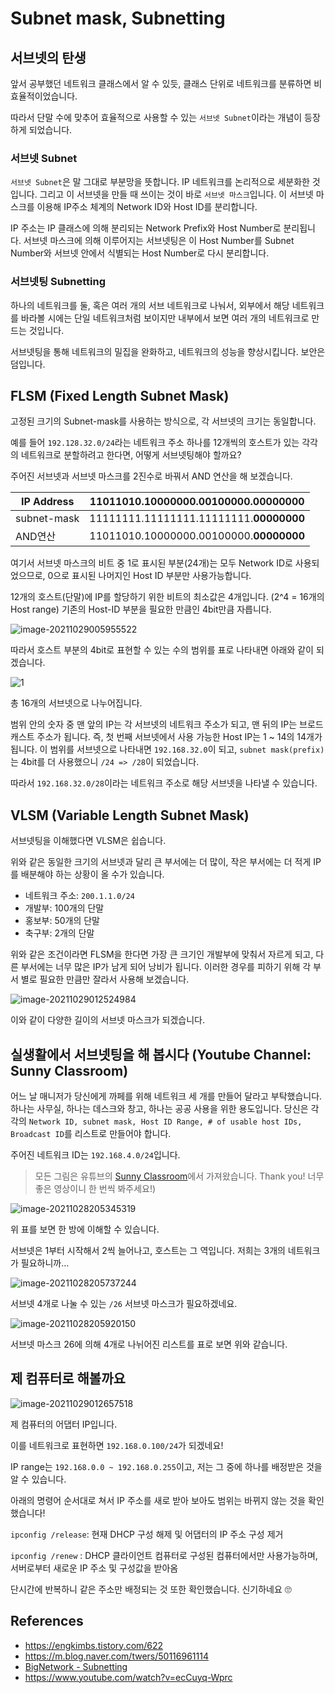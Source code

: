 # Subnet mask, Subnetting

## 서브넷의 탄생

앞서 공부했던 네트워크 클래스에서 알 수 있듯, 클래스 단위로 네트워크를 분류하면 비효율적이었습니다.

따라서 단말 수에 맞추어 효율적으로 사용할 수 있는 `서브넷 Subnet`이라는 개념이 등장하게 되었습니다.

### 서브넷 Subnet

`서브넷 Subnet`은 말 그대로 부분망을 뜻합니다. IP 네트워크를 논리적으로 세분화한 것입니다. 그리고 이 서브넷을 만들 때 쓰이는 것이 바로 `서브넷 마스크`입니다. 이 서브넷 마스크를 이용해 IP주소 체계의 Network ID와 Host ID를 분리합니다.

IP 주소는 IP 클래스에 의해 분리되는 Network Prefix와 Host Number로 분리됩니다. 서브넷 마스크에 의해 이루어지는 서브넷팅은 이 Host Number를 Subnet Number와 서브넷 안에서 식별되는 Host Number로 다시 분리합니다.

### 서브넷팅 Subnetting

하나의 네트워크를 둘, 혹은 여러 개의 서브 네트워크로 나눠서, 외부에서 해당 네트워크를 바라볼 시에는 단일 네트워크처럼 보이지만 내부에서 보면 여러 개의 네트워크로 만드는 것입니다.

서브넷팅을 통해 네트워크의 밀집을 완화하고, 네트워크의 성능을 향상시킵니다. 보안은 덤입니다.

## FLSM (Fixed Length Subnet Mask)

고정된 크기의 Subnet-mask를 사용하는 방식으로, 각 서브넷의 크기는 동일합니다.

예를 들어 `192.128.32.0/24`라는 네트워크 주소 하나를 12개씩의 호스트가 있는 각각의 네트워크로 분할하려고 한다면, 어떻게 서브넷팅해야 할까요?

주어진 서브넷과 서브넷 마스크를 2진수로 바꿔서 AND 연산을 해 보겠습니다.

| IP Address  | 11011010.10000000.00100000.**00000000** |
| ----------- | --------------------------------------- |
| subnet-mask | 11111111.11111111.11111111.**00000000** |
| AND연산     | 11011010.10000000.00100000.**00000000** |

여기서 서브넷 마스크의 비트 중 1로 표시된 부분(24개)는 모두 Network ID로 사용되었으므로, 0으로 표시된 나머지인 Host ID 부분만 사용가능합니다.

12개의 호스트(단말)에 IP를 할당하기 위한 비트의 최소값은 4개입니다. (2^4 = 16개의 Host range)
기존의 Host-ID 부분을 필요한 만큼인 4bit만큼 자릅니다.

![image-20211029005955522](subnet-mask_subnetting.assets/image-20211029005955522.png)

따라서 호스트 부분의 4bit로 표현할 수 있는 수의 범위를 표로 나타내면 아래와 같이 되겠습니다.

![1](subnet-mask_subnetting.assets/1.png)

총 16개의 서브넷으로 나누어집니다.

범위 안의 숫자 중 맨 앞의 IP는 각 서브넷의 네트워크 주소가 되고, 맨 뒤의 IP는 브로드캐스트 주소가 됩니다.
즉, 첫 번째 서브넷에서 사용 가능한 Host IP는 1 ~ 14의 14개가 됩니다. 이 범위를 서브넷으로 나타내면 `192.168.32.0`이 되고, `subnet mask(prefix)`는 4bit를 더 사용했으니 `/24 => /28`이 되었습니다.

따라서 `192.168.32.0/28`이라는 네트워크 주소로 해당 서브넷을 나타낼 수 있습니다.

## VLSM (Variable Length Subnet Mask)

서브넷팅을 이해했다면 VLSM은 쉽습니다.

위와 같은 동일한 크기의 서브넷과 달리 큰 부서에는 더 많이, 작은 부서에는 더 적게 IP를 배분해야 하는 상황이 올 수가 있습니다.

- 네트워크 주소: `200.1.1.0/24`
- 개발부: 100개의 단말
- 홍보부: 50개의 단말
- 축구부: 2개의 단말

위와 같은 조건이라면 FLSM을 한다면 가장 큰 크기인 개발부에 맞춰서 자르게 되고, 다른 부서에는 너무 많은 IP가 남게 되어 낭비가 됩니다. 이러한 경우를 피하기 위해 각 부서 별로 필요한 만큼만 잘라서 사용해 보겠습니다.

![image-20211029012524984](subnet-mask_subnetting.assets/image-20211029012524984.png)

이와 같이 다양한 길이의 서브넷 마스크가 되겠습니다.

## 실생활에서 서브넷팅을 해 봅시다 (Youtube Channel: Sunny Classroom)

어느 날 매니저가 당신에게 까페를 위해 네트워크 세 개를 만들어 달라고 부탁했습니다. 하나는 사무실, 하나는 데스크와 창고, 하나는 공공 사용을 위한 용도입니다. 당신은 각각의 `Network ID, subnet mask, Host ID Range, # of usable host IDs, Broadcast ID`를 리스트로 만들어야 합니다.

주어진 네트워크 ID는 `192.168.4.0/24`입니다.

> 모든 그림은 유튜브의 [Sunny Classroom](https://www.youtube.com/watch?v=ecCuyq-Wprc)에서 가져왔습니다. Thank you! 너무 좋은 영상이니 한 번씩 봐주세요!)

![image-20211028205345319](subnet-mask_subnetting.assets/image-20211028205345319.png)

위 표를 보면 한 방에 이해할 수 있습니다.

서브넷은 1부터 시작해서 2씩 늘어나고, 호스트는 그 역입니다. 저희는 3개의 네트워크가 필요하니까...

![image-20211028205737244](subnet-mask_subnetting.assets/image-20211028205737244.png)

서브넷 4개로 나눌 수 있는 `/26` 서브넷 마스크가 필요하겠네요.

![image-20211028205920150](subnet-mask_subnetting.assets/image-20211028205920150.png)

서브넷 마스크 26에 의해 4개로 나뉘어진 리스트를 표로 보면 위와 같습니다.

## 제 컴퓨터로 해볼까요

![image-20211029012657518](subnet-mask_subnetting.assets/image-20211029012657518.png)

제 컴퓨터의 어댑터 IP입니다.

이를 네트워크로 표현하면 `192.168.0.100/24`가 되겠네요!

IP range는 `192.168.0.0 ~ 192.168.0.255`이고, 저는 그 중에 하나를 배정받은 것을 알 수 있습니다.

아래의 명령어 순서대로 쳐서 IP 주소를 새로 받아 보아도 범위는 바뀌지 않는 것을 확인했습니다!

`ipconfig /release`: 현재 DHCP 구성 해제 및 어댑터의 IP 주소 구성 제거

`ipconfig /renew` : DHCP 클라이언트 컴퓨터로 구성된 컴퓨터에서만 사용가능하며, 서버로부터 새로운 IP 주소 및 구성값을 받아옴

단시간에 반복하니 같은 주소만 배정되는 것 또한 확인했습니다. 신기하네요 🙄

## References

- https://engkimbs.tistory.com/622
- https://m.blog.naver.com/twers/50116961114
- [BigNetwork - Subnetting](https://bignet.tistory.com/50)
- https://www.youtube.com/watch?v=ecCuyq-Wprc
